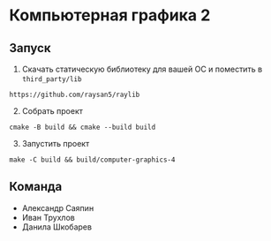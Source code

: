 # Компьютерная графика 2

## Запуск
1. Скачать статическую библиотеку для вашей ОС и поместить в `third_party/lib`
```
https://github.com/raysan5/raylib
```
2. Собрать проект
```
cmake -B build && cmake --build build
```
3. Запустить проект
```
make -C build && build/computer-graphics-4
```

## Команда 
- Александр Саяпин
- Иван Трухлов
- Данила Шкобарев
